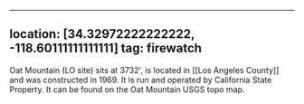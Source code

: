 
---
location: [34.32972222222222, -118.60111111111111]
tag: firewatch
---

Oat Mountain (LO site) sits at 3732', is located in [[Los Angeles County]] and was constructed in 1969. It is run and operated by California State Property. It can be found on the Oat Mountain USGS topo map.
